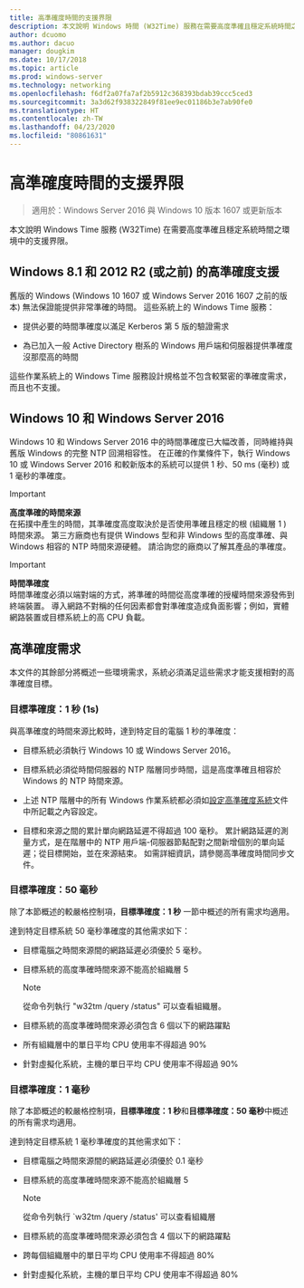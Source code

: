 ```yaml
---
title: 高準確度時間的支援界限
description: 本文說明 Windows 時間 (W32Time) 服務在需要高度準確且穩定系統時間之環境中的支援界限。
author: dcuomo
ms.author: dacuo
manager: dougkim
ms.date: 10/17/2018
ms.topic: article
ms.prod: windows-server
ms.technology: networking
ms.openlocfilehash: f6df2a07fa7af2b5912c368393bdab39ccc5ced3
ms.sourcegitcommit: 3a3d62f938322849f81ee9ec01186b3e7ab90fe0
ms.translationtype: HT
ms.contentlocale: zh-TW
ms.lasthandoff: 04/23/2020
ms.locfileid: "80861631"
---
```

# <a name="support-boundary-for-high-accuracy-time"></a>高準確度時間的支援界限

>適用於：Windows Server 2016 與 Windows 10 版本 1607 或更新版本

本文說明 Windows Time 服務 (W32Time) 在需要高度準確且穩定系統時間之環境中的支援界限。

## <a name="high-accuracy-support-for-windows-81-and-2012-r2-or-prior"></a>Windows 8.1 和 2012 R2 (或之前) 的高準確度支援

舊版的 Windows (Windows 10 1607 或 Windows Server 2016 1607 之前的版本) 無法保證能提供非常準確的時間。 這些系統上的 Windows Time 服務：

-   提供必要的時間準確度以滿足 Kerberos 第 5 版的驗證需求

-   為已加入一般 Active Directory 樹系的 Windows 用戶端和伺服器提供準確度沒那麼高的時間

這些作業系統上的 Windows Time 服務設計規格並不包含較緊密的準確度需求，而且也不支援。

## <a name="windows-10-and-windows-server-2016"></a>Windows 10 和 Windows Server 2016

Windows 10 和 Windows Server 2016 中的時間準確度已大幅改善，同時維持與舊版 Windows 的完整 NTP 回溯相容性。 在正確的作業條件下，執行 Windows 10 或 Windows Server 2016 和較新版本的系統可以提供 1 秒、50 ms (毫秒) 或 1 毫秒的準確度。

>[!IMPORTANT]
>**高度準確的時間來源**<br>
>在拓撲中產生的時間，其準確度高度取決於是否使用準確且穩定的根 (組織層 1 ) 時間來源。 第三方廠商也有提供 Windows 型和非 Windows 型的高度準確、與 Windows 相容的 NTP 時間來源硬體。 請洽詢您的廠商以了解其產品的準確度。

>[!IMPORTANT]
>**時間準確度**<br>
>時間準確度必須以端對端的方式，將準確的時間從高度準確的授權時間來源發佈到終端裝置。 導入網路不對稱的任何因素都會對準確度造成負面影響；例如，實體網路裝置或目標系統上的高 CPU 負載。

## <a name="high-accuracy-requirements"></a>高準確度需求

本文件的其餘部分將概述一些環境需求，系統必須滿足這些需求才能支援相對的高準確度目標。

### <a name="target-accuracy-1-second-1s"></a>目標準確度：1 秒 (1s)

與高準確度的時間來源比較時，達到特定目的電腦 1 秒的準確度：

-   目標系統必須執行 Windows 10 或 Windows Server 2016。

-   目標系統必須從時間伺服器的 NTP 階層同步時間，這是高度準確且相容於 Windows 的 NTP 時間來源。

-   上述 NTP 階層中的所有 Windows 作業系統都必須如[設定高準確度系統](configuring-systems-for-high-accuracy.md)文件中所記載之內容設定。

-   目標和來源之間的累計單向網路延遲不得超過 100 毫秒。 累計網路延遲的測量方式，是在階層中的 NTP 用戶端-伺服器節點配對之間新增個別的單向延遲；從目標開始，並在來源結束。 如需詳細資訊，請參閱高準確度時間同步文件。

### <a name="target-accuracy-50-milliseconds"></a>目標準確度：50 毫秒

除了本節概述的較嚴格控制項，**目標準確度：1 秒** 一節中概述的所有需求均適用。

達到特定目標系統 50 毫秒準確度的其他需求如下：

-   目標電腦之時間來源間的網路延遲必須優於 5 毫秒。

-   目標系統的高度準確時間來源不能高於組織層 5

    >[!Note]
    >從命令列執行 "w32tm /query /status" 可以查看組織層。

-   目標系統的高度準確時間來源必須包含 6 個以下的網路躍點

-   所有組織層中的單日平均 CPU 使用率不得超過 90%

-   針對虛擬化系統，主機的單日平均 CPU 使用率不得超過 90%

### <a name="target-accuracy-1-millisecond"></a>目標準確度：1 毫秒

除了本節概述的較嚴格控制項，**目標準確度：1 秒**和**目標準確度：50 毫秒**中概述的所有需求均適用。

達到特定目標系統 1 毫秒準確度的其他需求如下：

-   目標電腦之時間來源間的網路延遲必須優於 0.1 毫秒

-   目標系統的高度準確時間來源不能高於組織層 5

    >[!Note]
    >從命令列執行 `w32tm /query /status' 可以查看組織層

-   目標系統的高度準確時間來源必須包含 4 個以下的網路躍點

-   跨每個組織層中的單日平均 CPU 使用率不得超過 80%

-   針對虛擬化系統，主機的單日平均 CPU 使用率不得超過 80%
